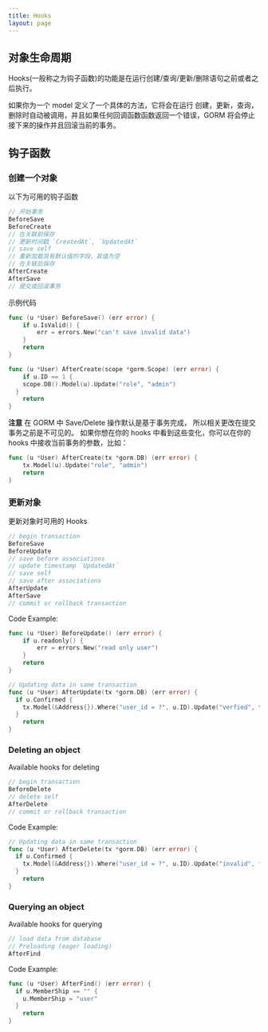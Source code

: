 ```yaml
---
title: Hooks
layout: page
---
```


## 对象生命周期

Hooks(一般称之为钩子函数)的功能是在运行创建/查询/更新/删除语句之前或者之后执行。

如果你为一个 model 定义了一个具体的方法，它将会在运行 创建，更新，查询，删除时自动被调用，并且如果任何回调函数函数返回一个错误，GORM 将会停止接下来的操作并且回滚当前的事务。

## 钩子函数

### 创建一个对象

以下为可用的钩子函数

```go
// 开始事务
BeforeSave
BeforeCreate
// 在关联前保存
// 更新时间戳 `CreatedAt`, `UpdatedAt`
// save self
// 重新加载具有默认值的字段，其值为空
// 在关联后保存
AfterCreate
AfterSave
// 提交或回滚事务
```

示例代码

```go
func (u *User) BeforeSave() (err error) {
    if u.IsValid() {
        err = errors.New("can't save invalid data")
    }
    return
}

func (u *User) AfterCreate(scope *gorm.Scope) (err error) {
    if u.ID == 1 {
    scope.DB().Model(u).Update("role", "admin")
  }
    return
}
```

**注意** 在 GORM 中 Save/Delete 操作默认是基于事务完成， 所以相关更改在提交事务之前是不可见的。 如果你想在你的 hooks 中看到这些变化，你可以在你的 hooks 中接收当前事务的参数，比如：

```go
func (u *User) AfterCreate(tx *gorm.DB) (err error) {
    tx.Model(u).Update("role", "admin")
    return
}
```

### 更新对象

更新对象时可用的 Hooks

```go
// begin transaction
BeforeSave
BeforeUpdate
// save before associations
// update timestamp `UpdatedAt`
// save self
// save after associations
AfterUpdate
AfterSave
// commit or rollback transaction
```

Code Example:

```go
func (u *User) BeforeUpdate() (err error) {
    if u.readonly() {
        err = errors.New("read only user")
    }
    return
}

// Updating data in same transaction
func (u *User) AfterUpdate(tx *gorm.DB) (err error) {
  if u.Confirmed {
    tx.Model(&Address{}).Where("user_id = ?", u.ID).Update("verfied", true)
  }
    return
}
```

### Deleting an object

Available hooks for deleting

```go
// begin transaction
BeforeDelete
// delete self
AfterDelete
// commit or rollback transaction
```

Code Example:

```go
// Updating data in same transaction
func (u *User) AfterDelete(tx *gorm.DB) (err error) {
  if u.Confirmed {
    tx.Model(&Address{}).Where("user_id = ?", u.ID).Update("invalid", false)
  }
    return
}
```

### Querying an object

Available hooks for querying

```go
// load data from database
// Preloading (eager loading)
AfterFind
```

Code Example:

```go
func (u *User) AfterFind() (err error) {
  if u.MemberShip == "" {
    u.MemberShip = "user"
  }
    return
}
```